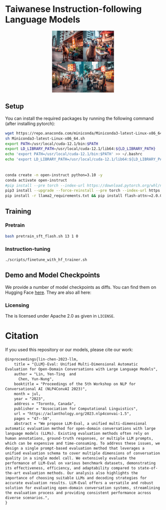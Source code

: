 # Taiwanese Instruction-following Language Models

<p align="center">
<img src="images/tulu_logo.png" width="200" />
</p>

## Setup

You can install the required packages by running the following command (after installing pytorch):

```bash
wget https://repo.anaconda.com/miniconda/Miniconda3-latest-Linux-x86_64.sh
sh Miniconda3-latest-Linux-x86_64.sh
export PATH=/usr/local/cuda-12.1/bin:$PATH
export LD_LIBRARY_PATH=/usr/local/cuda-12.1/lib64:${LD_LIBRARY_PATH}
echo 'export PATH=/usr/local/cuda-12.1/bin:$PATH' >> ~/.bashrc
echo 'export LD_LIBRARY_PATH=/usr/local/cuda-12.1/lib64:${LD_LIBRARY_PATH}' >> ~/.bashrc


conda create -n open-instruct python=3.10 -y
conda activate open-instruct
#pip install --pre torch --index-url https://download.pytorch.org/whl/nightly/cu121 
pip3 install --upgrade --force-reinstall --pre torch --index-url https://download.pytorch.org/whl/nightly/cu121 
pip install -r llama2_requirements.txt && pip install flash-attn>=2.0.0 --no-build-isolation
```


## Training

### Pretrain

```bash
bash pretrain_sft_flash.sh 13 1 0
```


### Instruction-tuning

```bash
./scripts/finetune_with_hf_trainer.sh
```


## Demo and Model Checkpoints

We provide a number of model checkpoints as diffs. You can find them on Hugging Face [here](https://huggingface.co/yentinglin). They are also all here:

### Licensing

The is licensed under Apache 2.0 as given in `LICENSE`.

# Citation

If you used this repository or our models, please cite our work:
```
@inproceedings{lin-chen-2023-llm,
    title = "{LLM}-Eval: Unified Multi-Dimensional Automatic Evaluation for Open-Domain Conversations with Large Language Models",
    author = "Lin, Yen-Ting  and
      Chen, Yun-Nung",
    booktitle = "Proceedings of the 5th Workshop on NLP for Conversational AI (NLP4ConvAI 2023)",
    month = jul,
    year = "2023",
    address = "Toronto, Canada",
    publisher = "Association for Computational Linguistics",
    url = "https://aclanthology.org/2023.nlp4convai-1.5",
    pages = "47--58",
    abstract = "We propose LLM-Eval, a unified multi-dimensional automatic evaluation method for open-domain conversations with large language models (LLMs). Existing evaluation methods often rely on human annotations, ground-truth responses, or multiple LLM prompts, which can be expensive and time-consuming. To address these issues, we design a single prompt-based evaluation method that leverages a unified evaluation schema to cover multiple dimensions of conversation quality in a single model call. We extensively evaluate the performance of LLM-Eval on various benchmark datasets, demonstrating its effectiveness, efficiency, and adaptability compared to state-of-the-art evaluation methods. Our analysis also highlights the importance of choosing suitable LLMs and decoding strategies for accurate evaluation results. LLM-Eval offers a versatile and robust solution for evaluating open-domain conversation systems, streamlining the evaluation process and providing consistent performance across diverse scenarios.",
}
```

